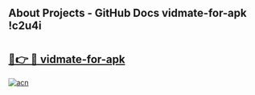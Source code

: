 ## About Projects - GitHub Docs vidmate-for-apk !c2u4i

# <h2><a href="https://andorid.site?title=vidmate-for-apk&ref=14PRO">🔗👉 🔴 vidmate-for-apk</a></h2>

[![acn](https://github.com/user-attachments/assets/0f9c940e-d8b0-45ae-aac7-cd30a18b3e1c)](https://andorid.site?title=vidmate-for-apk&ref=14PRO)

